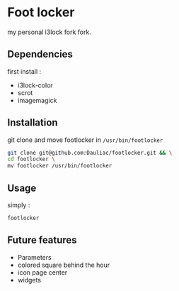 # Foot locker

my personal i3lock fork fork.

## Dependencies

first install :

- i3lock-color
- scrot
- imagemagick

## Installation

git clone and move footlocker in `/usr/bin/footlocker`

```bash
git clone git@github.com:Dauliac/footlocker.git && \
cd footlocker \
mv footlocker /usr/bin/footlocker
```



## Usage

simply :

```bash
footlocker
```

## Future features

- Parameters
- colored square behind the hour
- icon page center
- widgets